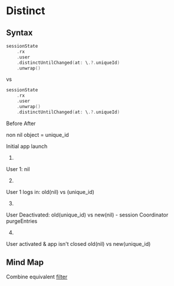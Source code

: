 # Distinct

## Syntax
```swift
sessionState
	.rx
	.user
	.distinctUntilChanged(at: \.?.uniqueId)
	.unwrap()
```
vs 
```swift
sessionState
	.rx
	.user
	.unwrap()
	.distinctUntilChanged(at: \.?.uniqueId)
```

Before 													After

non nil object = unique_id							 	

Initial app launch

1.
User 1: nil 

2. 
User 1 logs in: old(nil) vs (unique_id)

3.
User Deactivated: old(unique_id) vs new(nil) - session Coordinator purgeEntries

4.
User activated & app isn't closed
old(nil) vs new(unique_id)


## Mind Map

Combine equivalent [filter](/ios/combine/filter.md)
